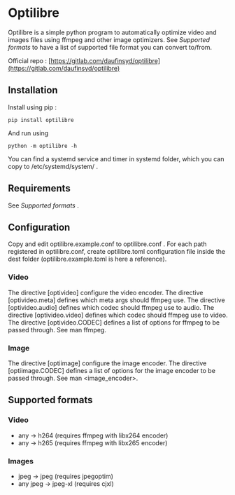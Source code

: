 # Optilibre

Optilibre is a simple python program to automatically optimize video and images files using ffmpeg
and other image optimizers.
See _Supported formats_ to have a list of supported file format you can convert to/from.

Official repo : [https://gitlab.com/daufinsyd/optilibre](https://gitlab.com/daufinsyd/optilibre)

## Installation

Install using pip :
```
pip install optilibre
```

And run using
```
python -m optilibre -h
```

You can find a systemd service and timer in systemd folder, which you can copy to /etc/systemd/system/ . 

## Requirements

See _Supported formats_ .

## Configuration

Copy and edit optilibre.example.conf to optilibre.conf . For each path registered in optilibre.conf, create 
optilibre.toml configuration file inside the dest folder (optilibre.example.toml is here a reference).

### Video
The directive [optivideo] configure the video encoder.
The directive [optivideo.meta] defines which meta args should ffmpeg use.
The directive [optivideo.audio] defines which codec should ffmpeg use to audio.
The directive [optivideo.video] defines which codec should ffmpeg use to video.
The directive [optivideo.CODEC] defines a list of options for ffmpeg to be passed through. See man ffmpeg.

### Image
The directive [optiimage] configure the image encoder.
The directive [optiimage.CODEC] defines a list of options for the image encoder to be passed through. See man <image_encoder>.


## Supported formats
### Video

 - any -> h264 (requires ffmpeg with libx264 encoder)
 - any -> h265 (requires ffmpeg with libx265 encoder)

### Images

 - jpeg -> jpeg (requires jpegoptim)
 - any jpeg -> jpeg-xl (requires cjxl)

